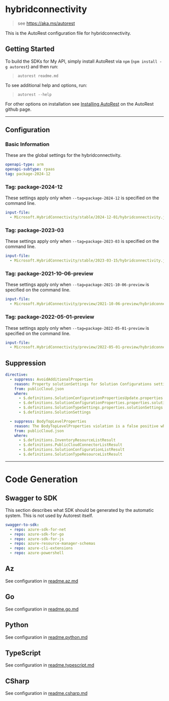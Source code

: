 # hybridconnectivity

> see https://aka.ms/autorest

This is the AutoRest configuration file for hybridconnectivity.

## Getting Started

To build the SDKs for My API, simply install AutoRest via `npm` (`npm install -g autorest`) and then run:

> `autorest readme.md`

To see additional help and options, run:

> `autorest --help`

For other options on installation see [Installing AutoRest](https://aka.ms/autorest/install) on the AutoRest github page.

---

## Configuration

### Basic Information

These are the global settings for the hybridconnectivity.

``` yaml
openapi-type: arm
openapi-subtype: rpaas
tag: package-2024-12
```

### Tag: package-2024-12

These settings apply only when `--tag=package-2024-12` is specified on the command line.

```yaml $(tag) == 'package-2024-12'
input-file:
  - Microsoft.HybridConnectivity/stable/2024-12-01/hybridconnectivity.json
```

### Tag: package-2023-03

These settings apply only when `--tag=package-2023-03` is specified on the command line.

```yaml $(tag) == 'package-2023-03'
input-file:
  - Microsoft.HybridConnectivity/stable/2023-03-15/hybridconnectivity.json
```
### Tag: package-2021-10-06-preview

These settings apply only when `--tag=package-2021-10-06-preview` is specified on the command line.

``` yaml $(tag) == 'package-2021-10-06-preview'
input-file:
  - Microsoft.HybridConnectivity/preview/2021-10-06-preview/hybridconnectivity.json
```

### Tag: package-2022-05-01-preview

These settings apply only when `--tag=package-2022-05-01-preview` is specified on the command line.

``` yaml $(tag) == 'package-2022-05-01-preview'
input-file:
  - Microsoft.HybridConnectivity/preview/2022-05-01-preview/hybridconnectivity.json
```

## Suppression

``` yaml
directive:
  - suppress: AvoidAdditionalProperties
    reason: Property solutionSettings for Solution Configurations settings previously defined like this
    from: publicCloud.json
    where:
      - $.definitions.SolutionConfigurationPropertiesUpdate.properties.solutionSettings
      - $.definitions.SolutionConfigurationProperties.properties.solutionSettings
      - $.definitions.SolutionTypeSettings.properties.solutionSettings
      - $.definitions.SolutionSettings

  - suppress: BodyTopLevelProperties
    reason: The BodyTopLevelProperties violation is a false positive which you can suppress for now
    from: publicCloud.json
    where:
      - $.definitions.InventoryResourceListResult
      - $.definitions.PublicCloudConnectorListResult
      - $.definitions.SolutionConfigurationListResult
      - $.definitions.SolutionTypeResourceListResult
```

---

# Code Generation

## Swagger to SDK

This section describes what SDK should be generated by the automatic system.
This is not used by Autorest itself.

``` yaml $(swagger-to-sdk)
swagger-to-sdk:
  - repo: azure-sdk-for-net
  - repo: azure-sdk-for-go
  - repo: azure-sdk-for-js
  - repo: azure-resource-manager-schemas
  - repo: azure-cli-extensions
  - repo: azure-powershell
```

## Az

See configuration in [readme.az.md](./readme.az.md)

## Go

See configuration in [readme.go.md](./readme.go.md)

## Python

See configuration in [readme.python.md](./readme.python.md)

## TypeScript

See configuration in [readme.typescript.md](./readme.typescript.md)

## CSharp

See configuration in [readme.csharp.md](./readme.csharp.md)

